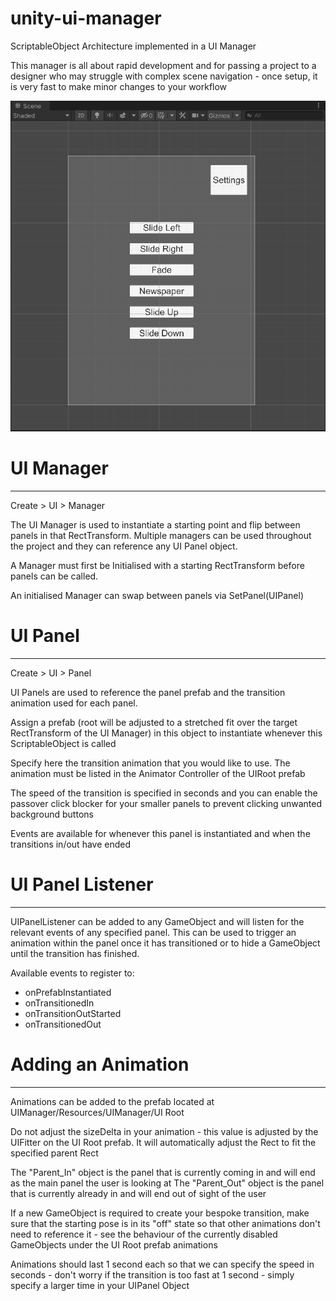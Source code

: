 # unity-ui-manager
ScriptableObject Architecture implemented in a UI Manager

This manager is all about rapid development and for passing a project to a designer who may struggle
with complex scene navigation - once setup, it is very fast to make minor changes to your workflow

![](gif_demo.gif)

# UI Manager
------------
Create > UI > Manager

The UI Manager is used to instantiate a starting point and flip between panels in that RectTransform.
Multiple managers can be used throughout the project and they can reference any UI Panel object.

A Manager must first be Initialised with a starting RectTransform before panels can be called.

An initialised Manager can swap between panels via SetPanel(UIPanel)

# UI Panel
----------
Create > UI > Panel

UI Panels are used to reference the panel prefab and the transition animation used for each panel.

Assign a prefab (root will be adjusted to a stretched fit over the target RectTransform of the UI Manager)
in this object to instantiate whenever this ScriptableObject is called

Specify here the transition animation that you would like to use. The animation must be listed in the
Animator Controller of the UIRoot prefab

The speed of the transition is specified in seconds and you can enable the passover click blocker for your
smaller panels to prevent clicking unwanted background buttons

Events are available for whenever this panel is instantiated and when the transitions in/out have ended

# UI Panel Listener
--------------------
UIPanelListener can be added to any GameObject and will listen for the relevant events of any specified panel. This can be used to trigger an animation within the panel once it has transitioned or to hide a GameObject until the transition has finished.

Available events to register to:
- onPrefabInstantiated
- onTransitionedIn
- onTransitionOutStarted
- onTransitionedOut

# Adding an Animation
----------------------
Animations can be added to the prefab located at UIManager/Resources/UIManager/UI Root

Do not adjust the sizeDelta in your animation - this value is adjusted by the UIFitter on the UI Root prefab.
It will automatically adjust the Rect to fit the specified parent Rect

The "Parent_In" object is the panel that is currently coming in and will end as the main panel the user is looking at
The "Parent_Out" object is the panel that is currently already in and will end out of sight of the user

If a new GameObject is required to create your bespoke transition, make sure that the starting pose is in its "off"
state so that other animations don't need to reference it - see the behaviour of the currently disabled GameObjects
under the UI Root prefab animations

Animations should last 1 second each so that we can specify the speed in seconds - don't worry if the transition is
too fast at 1 second - simply specify a larger time in your UIPanel Object
